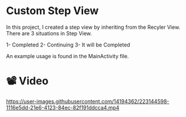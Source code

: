 # Custom Step View

In this project, I created a step view by inheriting from the Recyler View. There are 3 situations in Step View. 

1- Completed
2- Continuing
3- It will be Completed

An example usage is found in the MainActivity file.

# 📽 Video
https://user-images.githubusercontent.com/14194362/223144598-1116e5dd-21e6-4123-84ec-82f191ddcca4.mp4

